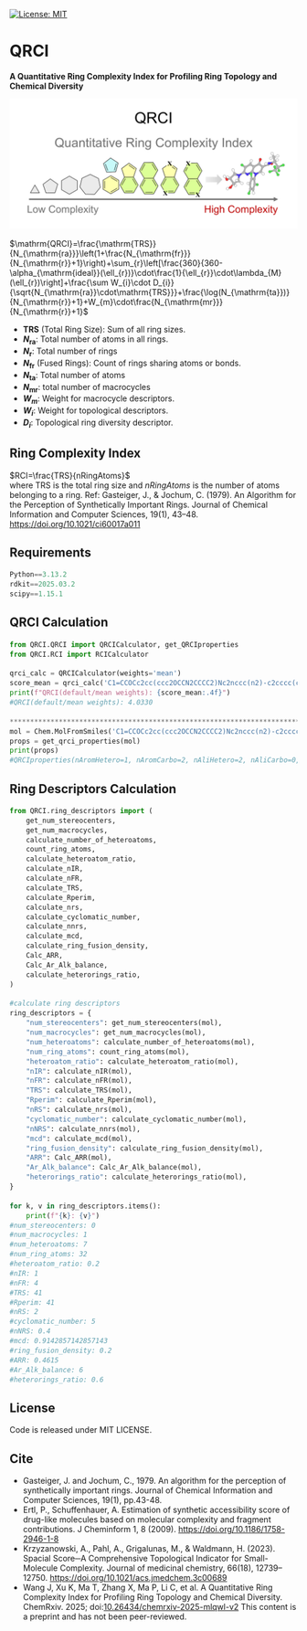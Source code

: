[![License: MIT](https://img.shields.io/badge/License-MIT-yellow)](https://github.com/AspirinCode/QRCI)


# QRCI

**A Quantitative Ring Complexity Index for Profiling Ring Topology and Chemical Diversity** 

![QRCI](https://raw.githubusercontent.com/AspirinCode/qrci/main/figures/qrci_cover.png)

$\mathrm{QRCI}=\frac{\mathrm{TRS}}{N_{\mathrm{ra}}}\left(1+\frac{N_{\mathrm{fr}}}{N_{\mathrm{r}}+1}\right)+\sum_{r}\left[\frac{360}{360-\alpha_{\mathrm{ideal}}(\ell_{r})}\cdot\frac{1}{\ell_{r}}\cdot\lambda_{M}(\ell_{r})\right]+\frac{\sum W_{i}\cdot D_{i}}{\sqrt{N_{\mathrm{ra}}\cdot\mathrm{TRS}}}+\frac{\log(N_{\mathrm{ta}})}{N_{\mathrm{r}}+1}+W_{m}\cdot\frac{N_{\mathrm{mr}}}{N_{\mathrm{r}}+1}$  

* **TRS** (Total Ring Size): Sum of all ring sizes.
* **$N_{\mathrm{ra}}$**: Total number of atoms in all rings.
* **$N_{\mathrm{r}}$**: Total number of rings
* **$N_{\mathrm{fr}}$** (Fused Rings): Count of rings sharing atoms or bonds.
* **$N_{\mathrm{ta}}$**: Total number of atoms
* **$N_{\mathrm{mr}}$**: total number of macrocycles
* **$W_{m}$**: Weight for macrocycle descriptors.
* **$W_{i}$**: Weight for topological descriptors.
* **$D_{i}$**: Topological ring diversity descriptor.


## Ring Complexity Index
$RCI=\frac{TRS}{nRingAtoms}$  
where TRS is the total ring size and $nRingAtoms$ is the number of atoms belonging to a ring.
Ref: Gasteiger, J., & Jochum, C. (1979). An Algorithm for the Perception of Synthetically Important Rings. Journal of Chemical Information and Computer Sciences, 19(1), 43–48. https://doi.org/10.1021/ci60017a011  


## Requirements
```python
Python==3.13.2
rdkit==2025.03.2
scipy==1.15.1
```

## QRCI Calculation

```python
from QRCI.QRCI import QRCICalculator, get_QRCIproperties
from QRCI.RCI import RCICalculator

qrci_calc = QRCICalculator(weights='mean')
score_mean = qrci_calc('C1=CCOCc2cc(ccc2OCCN2CCCC2)Nc2nccc(n2)-c2cccc(c2)COC1')
print(f"QRCI(default/mean weights): {score_mean:.4f}")
#QRCI(default/mean weights): 4.0330

***************************************************************************************
mol = Chem.MolFromSmiles('C1=CCOCc2cc(ccc2OCCN2CCCC2)Nc2nccc(n2)-c2cccc(c2)COC1')
props = get_qrci_properties(mol)
print(props)
#QRCIproperties(nAromHetero=1, nAromCarbo=2, nAliHetero=2, nAliCarbo=0, nSatHetero=1, nSatCarbo=0, nMacrocycles=1, TRS=41, nRingAtom=32, nFusedRing=4, SF=1.0857142857142856)

```

## Ring Descriptors Calculation

```python
from QRCI.ring_descriptors import (
    get_num_stereocenters,
    get_num_macrocycles,
    calculate_number_of_heteroatoms,
    count_ring_atoms,
    calculate_heteroatom_ratio,
    calculate_nIR,
    calculate_nFR,
    calculate_TRS,
    calculate_Rperim,
    calculate_nrs,
    calculate_cyclomatic_number,
    calculate_nnrs,
    calculate_mcd,
    calculate_ring_fusion_density,
    Calc_ARR,
    Calc_Ar_Alk_balance,
    calculate_heterorings_ratio,
)

#calculate ring descriptors
ring_descriptors = {
    "num_stereocenters": get_num_stereocenters(mol),
    "num_macrocycles": get_num_macrocycles(mol),
    "num_heteroatoms": calculate_number_of_heteroatoms(mol),
    "num_ring_atoms": count_ring_atoms(mol),
    "heteroatom_ratio": calculate_heteroatom_ratio(mol),
    "nIR": calculate_nIR(mol),
    "nFR": calculate_nFR(mol),
    "TRS": calculate_TRS(mol),
    "Rperim": calculate_Rperim(mol),
    "nRS": calculate_nrs(mol),
    "cyclomatic_number": calculate_cyclomatic_number(mol),
    "nNRS": calculate_nnrs(mol),
    "mcd": calculate_mcd(mol),
    "ring_fusion_density": calculate_ring_fusion_density(mol),
    "ARR": Calc_ARR(mol),
    "Ar_Alk_balance": Calc_Ar_Alk_balance(mol),
    "heterorings_ratio": calculate_heterorings_ratio(mol),
}

for k, v in ring_descriptors.items():
    print(f"{k}: {v}")
#num_stereocenters: 0
#num_macrocycles: 1
#num_heteroatoms: 7
#num_ring_atoms: 32
#heteroatom_ratio: 0.2
#nIR: 1
#nFR: 4
#TRS: 41
#Rperim: 41
#nRS: 2
#cyclomatic_number: 5
#nNRS: 0.4
#mcd: 0.9142857142857143
#ring_fusion_density: 0.2
#ARR: 0.4615
#Ar_Alk_balance: 6
#heterorings_ratio: 0.6

```


## License
Code is released under MIT LICENSE.


## Cite

* Gasteiger, J. and Jochum, C., 1979. An algorithm for the perception of synthetically important rings. Journal of Chemical Information and Computer Sciences, 19(1), pp.43-48.
* Ertl, P., Schuffenhauer, A. Estimation of synthetic accessibility score of drug-like molecules based on molecular complexity and fragment contributions. J Cheminform 1, 8 (2009). https://doi.org/10.1186/1758-2946-1-8
* Krzyzanowski, A., Pahl, A., Grigalunas, M., & Waldmann, H. (2023). Spacial Score─A Comprehensive Topological Indicator for Small-Molecule Complexity. Journal of medicinal chemistry, 66(18), 12739–12750. https://doi.org/10.1021/acs.jmedchem.3c00689
* Wang J, Xu K, Ma T, Zhang X, Ma P, Li  C, et al. A Quantitative Ring Complexity Index for Profiling Ring Topology and Chemical Diversity. ChemRxiv. 2025; doi:[10.26434/chemrxiv-2025-mlqwl-v2](https://doi.org/10.26434/chemrxiv-2025-mlqwl-v2)  This content is a preprint and has not been peer-reviewed.






